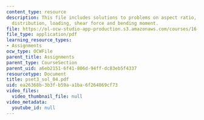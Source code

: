 ```yaml
---
content_type: resource
description: This file includes solutions to problems on aspect ratio, circulation
  distribution, loading, shear force and bending moment.
file: https://ol-ocw-studio-app-production.s3.amazonaws.com/courses/16-01-unified-engineering-i-ii-iii-iv-fall-2005-spring-2006/ea26368b3b3fb59aa1ba6f264869cf73_pset3_sol_04.pdf
file_type: application/pdf
learning_resource_types:
- Assignments
ocw_type: OCWFile
parent_title: Assignments
parent_type: CourseSection
parent_uid: a6eb2151-6f41-806d-94ff-dc83eb5f4337
resourcetype: Document
title: pset3_sol_04.pdf
uid: ea26368b-3b3f-b59a-a1ba-6f264869cf73
video_files:
  video_thumbnail_file: null
video_metadata:
  youtube_id: null
---
```

